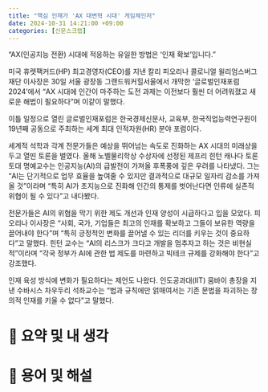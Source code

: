 ```yaml
---
title: "핵심 인재가 'AX 대변혁 시대' 게임체인저"
date: 2024-10-31 14:21:00 +09:00
categories: [신문스크랩]
---
```


“AX(인공지능 전환) 시대에 적응하는 유일한 방법은 ‘인재 확보’입니다.”

미국 휴렛팩커드(HP) 최고경영자(CEO)를 지낸 칼리 피오리나 콜로니얼 윌리엄스버그재단 이사장은 30일 서울 광장동 그랜드워커힐서울에서 개막한 ‘글로벌인재포럼 2024’에서 “AX 시대에 인간이 마주하는 도전 과제는 이전보다 훨씬 더 어려워졌고 새로운 해법이 필요하다”며 이같이 말했다.

이틀 일정으로 열린 글로벌인재포럼은 한국경제신문사, 교육부, 한국직업능력연구원이 19년째 공동으로 주최하는 세계 최대 인적자원(HR) 분야 포럼이다.

세계적 석학과 각계 전문가들은 예상을 뛰어넘는 속도로 진화하는 AX 시대의 미래상을 두고 열띤 토론을 벌였다. 올해 노벨물리학상 수상자에 선정된 제프리 힌턴 캐나다 토론토대 명예교수는 인공지능(AI)의 급발전이 가져올 후폭풍에 깊은 우려를 나타냈다. 그는 “AI는 단기적으로 업무 효율을 높여줄 수 있지만 결과적으로 대규모 일자리 감소를 가져올 것”이라며 “특히 AI가 초지능으로 진화해 인간의 통제를 벗어난다면 인류에 실존적 위협이 될 수 있다”고 내다봤다.

전문가들은 AI의 위협을 막기 위한 제도 개선과 인재 양성이 시급하다고 입을 모았다. 피오리나 이사장은 “사회, 국가, 기업들은 최고의 인재를 확보하고 그들이 보유한 역량을 끌어내야 한다”며 “특히 긍정적인 변화를 끌어낼 수 있는 리더를 키우는 것이 중요하다”고 말했다. 힌턴 교수는 “AI의 리스크가 크다고 개발을 멈추자고 하는 것은 비현실적”이라며 “각국 정부가 AI에 관한 법 제도를 마련하고 빅테크 규제를 강화해야 한다”고 강조했다.

인재 육성 방식에 변화가 필요하다는 제언도 나왔다. 인도공과대(IIT) 뭄바이 총장을 지낸 수바시스 차우두리 석좌교수는 “법과 규칙에만 얽매여서는 기존 문법을 파괴하는 창의적 인재를 키울 수 없다”고 말했다.

# 💊 요약 및 내 생각





# 💊 용어 및 해설



